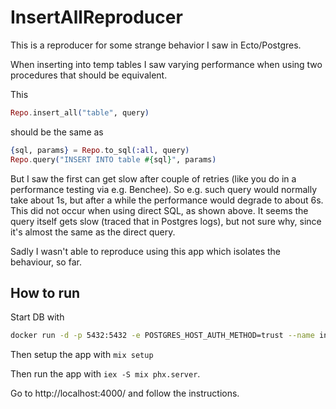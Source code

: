 # InsertAllReproducer

This is a reproducer for some strange behavior I saw in Ecto/Postgres.

When inserting into temp tables I saw varying performance when using two procedures that should be
equivalent.

This

``` elixir
Repo.insert_all("table", query)
```

should be the same as

``` elixir
{sql, params} = Repo.to_sql(:all, query)
Repo.query("INSERT INTO table #{sql}", params)
```

But I saw the first can get slow after couple of retries (like you do in a performance testing via e.g.
Benchee). So e.g. such query would normally take about 1s, but after a while the performance would
degrade to about 6s. This did not occur when using direct SQL, as shown above. It seems the query
itself gets slow (traced that in Postgres logs), but not sure why, since it's almost the same as
the direct query.

Sadly I wasn't able to reproduce using this app which isolates the behaviour, so far.

## How to run

Start DB with

``` sh
docker run -d -p 5432:5432 -e POSTGRES_HOST_AUTH_METHOD=trust --name insert_all_repro_db postgres
```

Then setup the app with `mix setup`

Then run the app with `iex -S mix phx.server`.

Go to http://localhost:4000/ and follow the instructions.
